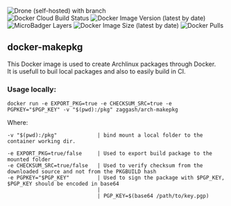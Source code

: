 ![Drone (self-hosted) with branch](https://img.shields.io/drone/build/zaggash/docker-makepkg/master?label=Trigger&logo=drone&server=https%3A%2F%2Fci.ziggzagg.fr&style=for-the-badge)  
![Docker Cloud Build Status](https://img.shields.io/docker/cloud/build/zaggash/arch-makepkg?label=build&logo=docker&style=for-the-badge)
![Docker Image Version (latest by date)](https://img.shields.io/docker/v/zaggash/arch-makepkg?logo=docker&sort=date&style=for-the-badge)
![MicroBadger Layers](https://img.shields.io/microbadger/layers/zaggash/arch-makepkg?logo=docker&style=for-the-badge)
![Docker Image Size (latest by date)](https://img.shields.io/docker/image-size/zaggash/arch-makepkg?label=size&logo=docker&style=for-the-badge)
![Docker Pulls](https://img.shields.io/docker/pulls/zaggash/arch-makepkg?label=pulls&logo=docker&style=for-the-badge)

## docker-makepkg

This Docker image is used to create Archlinux packages through Docker.  
It is usefull to buil local packages and also to easily build in CI.


### Usage locally:  


```
docker run -e EXPORT_PKG=true -e CHECKSUM_SRC=true -e PGPKEY="$PGP_KEY" -v "$(pwd):/pkg" zaggash/arch-makepkg
```

Where:  
```
-v "$(pwd):/pkg"             | bind mount a local folder to the container working dir.  

-e EXPORT_PKG=true/false     | Used to export build package to the mounted folder  
-e CHECKSUM_SRC=true/false   | Used to verify checksum from the downloaded source and not from the PKGBUILD hash  
-e PGPKEY="$PGP_KEY"         | Used to sign the package with $PGP_KEY, $PGP_KEY should be encoded in base64  
                             |
                             | PGP_KEY=$(base64 /path/to/key.pgp)
```
